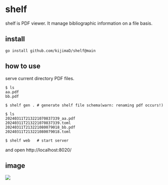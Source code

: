 # shelf

shelf is PDF viewer. It manage bibliographic information on a file basis.

## install

```
go install github.com/kijimaD/shelf@main
```

## how to use

serve current directory PDF files.

```
$ ls
aa.pdf
bb.pdf

$ shelf gen . # generate shelf file schema(warn: renaming pdf occurs!)

$ ls
20240311T213221070837339_aa.pdf
20240311T213221070837339.toml
20240311T213221080079018_bb.pdf
20240311T213221080079018.toml

$ shelf web   # start server
```

and open http://localhost:8020/

## image

![](./images/top.png)
